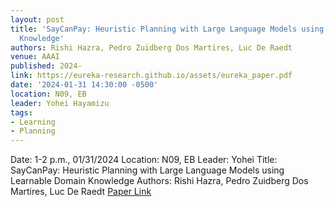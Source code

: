 ```yaml
---
layout: post
title: 'SayCanPay: Heuristic Planning with Large Language Models using Learnable Domain
  Knowledge'
authors: Rishi Hazra, Pedro Zuidberg Dos Martires, Luc De Raedt
venue: AAAI
published: 2024-
link: https://eureka-research.github.io/assets/eureka_paper.pdf
date: '2024-01-31 14:30:00 -0500'
location: N09, EB
leader: Yohei Hayamizu
tags:
- Learning
- Planning
---
```

Date: 1-2 p.m., 01/31/2024
Location: N09, EB
Leader: Yohei
Title: SayCanPay: Heuristic Planning with Large Language Models using Learnable Domain Knowledge
Authors: Rishi Hazra, Pedro Zuidberg Dos Martires, Luc De Raedt
[Paper Link](https://arxiv.org/pdf/2308.12682.pdf)
